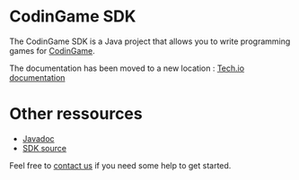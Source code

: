 # CodinGame SDK

The CodinGame SDK is a Java project that allows you to write programming games for [CodinGame](https://www.codingame.com).

The documentation has been moved to a new location : [Tech.io documentation](https://tech.io/playgrounds/25775/)

# Other ressources
- [Javadoc](https://codingame.github.io/codingame-game-engine/)
- [SDK source](https://github.com/CodinGame/codingame-game-engine)

Feel free to [contact us](https://www.codingame.com/about/contact) if you need some help to get started.
